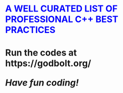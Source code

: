 <h1 style="Color:blue;">A WELL CURATED LIST OF PROFESSIONAL C++ BEST PRACTICES<h1>
<p> Run the codes at https://godbolt.org/ </p>
<p><i>Have fun coding!</i></p>
